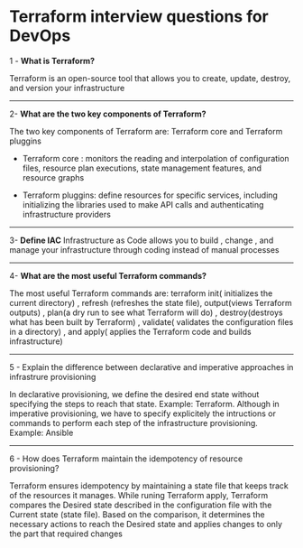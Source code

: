 # Terraform interview questions for DevOps

1 - **What is Terraform?**

Terraform is an open-source tool that allows you to create, update, destroy, and version your infrastructure

---

2- **What are the two key components of Terraform?**


The two key components of Terraform are: Terraform core and Terraform pluggins

  - Terraform core : monitors the reading and interpolation of configuration files, resource plan executions, state management features, and resource graphs

  - Terraform pluggins: define resources for specific services, including initializing the libraries used to make API calls and authenticating infrastructure providers

  ---

  3- **Define IAC**
  Infrastructure as Code allows you to build , change , and manage your infrastructure through coding instead of manual processes

  ---

  4- **What are the most useful Terraform commands?**
  
  The most useful Terraform commands are: terraform init( initializes the current directory) , refresh (refreshes the state file), output(views Terraform outputs) , plan(a dry run to see what Terraform will do) , destroy(destroys what has been built by Terraform) , validate( validates the configuration files in a directory) , and apply( applies the Terraform code and builds infrastructure)

  ---

  5 -  Explain the difference between declarative and imperative approaches in  infrastrure provisioning

  In declarative provisioning, we define the desired end state without specifying the steps to reach that state. Example: Terraform. Although in imperative provisioning, we have to specify explicitely the intructions or commands to perform each step of the infrastructure provisioning. Example: Ansible

  ---

  6 - How does Terraform maintain the idempotency of resource provisioning?

  Terraform ensures idempotency by maintaining a state file that keeps track of the resources it manages. While runing Terraform apply, Terraform compares the Desired state described in the configuration file  with the Current  state (state file). Based on the comparison, it determines the necessary actions to reach the Desired state and applies changes to only the part that required changes
